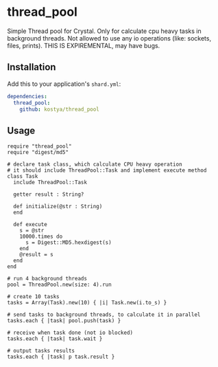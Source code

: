 # thread_pool

Simple Thread pool for Crystal. Only for calculate cpu heavy tasks in background threads. Not allowed to use any io operations (like: sockets, files, prints). THIS IS EXPIREMENTAL, may have bugs.

## Installation

Add this to your application's `shard.yml`:

```yaml
dependencies:
  thread_pool:
    github: kostya/thread_pool
```

## Usage

```crystal
require "thread_pool"
require "digest/md5"

# declare task class, which calculate CPU heavy operation
# it should include ThreadPool::Task and implement execute method
class Task
  include ThreadPool::Task

  getter result : String?

  def initialize(@str : String)
  end

  def execute
    s = @str
    10000.times do
      s = Digest::MD5.hexdigest(s)
    end
    @result = s
  end
end

# run 4 background threads
pool = ThreadPool.new(size: 4).run

# create 10 tasks
tasks = Array(Task).new(10) { |i| Task.new(i.to_s) }

# send tasks to background threads, to calculate it in parallel
tasks.each { |task| pool.push(task) }

# receive when task done (not io blocked)
tasks.each { |task| task.wait }

# output tasks results
tasks.each { |task| p task.result }
```
